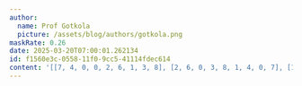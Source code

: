 ```yaml
---
author:
  name: Prof Gotkola
  picture: /assets/blog/authors/gotkola.png
maskRate: 0.26
date: 2025-03-20T07:00:01.262134
id: f1560e3c-0558-11f0-9cc5-41114fdec614
content: '[[7, 4, 0, 0, 2, 6, 1, 3, 8], [2, 6, 0, 3, 8, 1, 4, 0, 7], [1, 3, 8, 9, 4, 7, 0, 5, 6], [0, 0, 0, 6, 7, 9, 0, 0, 5], [3, 0, 7, 8, 5, 0, 6, 0, 2], [5, 0, 6, 0, 3, 2, 9, 0, 4], [6, 5, 4, 0, 1, 3, 8, 2, 0], [0, 7, 3, 2, 6, 8, 5, 4, 1], [0, 2, 1, 0, 9, 5, 7, 6, 3]]'
---
```


